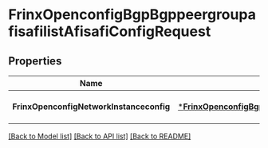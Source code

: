 # FrinxOpenconfigBgpBgppeergroupafisafilistAfisafiConfigRequest

## Properties
Name | Type | Description | Notes
------------ | ------------- | ------------- | -------------
**FrinxOpenconfigNetworkInstanceconfig** | [***FrinxOpenconfigBgpBgppeergroupafisafilistAfisafiConfig**](frinx.openconfig.bgp.bgppeergroupafisafilist.afisafi.Config.md) |  | [optional] [default to null]

[[Back to Model list]](../README.md#documentation-for-models) [[Back to API list]](../README.md#documentation-for-api-endpoints) [[Back to README]](../README.md)


